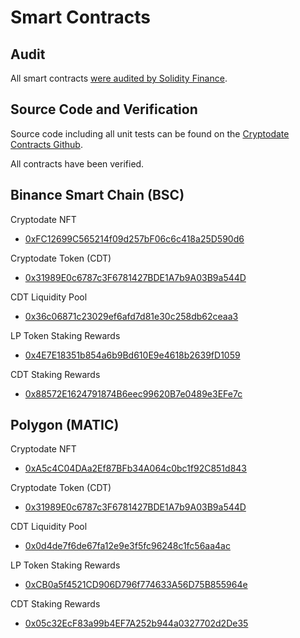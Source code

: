 # Smart Contracts

## Audit
All smart contracts [were audited by Solidity Finance](https://solidity.finance/audits/CryptoDate/). 

## Source Code and Verification
Source code including all unit tests can be found on the [Cryptodate Contracts Github](http://github.com/crypto-date/contracts).

All contracts have been verified.


## Binance Smart Chain (BSC)
Cryptodate NFT  
* [0xFC12699C565214f09d257bF06c6c418a25D590d6](https://www.bscscan.com/address/0xFC12699C565214f09d257bF06c6c418a25D590d6) 

Cryptodate Token (CDT)  
* [0x31989E0c6787c3F6781427BDE1A7b9A03B9a544D](https://www.bscscan.com/address/0x31989E0c6787c3F6781427BDE1A7b9A03B9a544D) 

CDT Liquidity Pool  
* [0x36c06871c23029ef6afd7d81e30c258db62ceaa3](https://www.bscscan.com/address/0x36c06871c23029ef6afd7d81e30c258db62ceaa3) 

LP Token Staking Rewards  
* [0x4E7E18351b854a6b9Bd610E9e4618b2639fD1059](https://www.bscscan.com/address/0x4E7E18351b854a6b9Bd610E9e4618b2639fD1059) 

CDT Staking Rewards  
* [0x88572E1624791874B6eec99620B7e0489e3EFe7c](https://www.bscscan.com/address/0x88572E1624791874B6eec99620B7e0489e3EFe7c) 

## Polygon (MATIC)
Cryptodate NFT  
* [0xA5c4C04DAa2Ef87BFb34A064c0bc1f92C851d843](https://www.polygonscan.com/address/0xA5c4C04DAa2Ef87BFb34A064c0bc1f92C851d843) 

Cryptodate Token (CDT)  
* [0x31989E0c6787c3F6781427BDE1A7b9A03B9a544D](https://www.polygonscan.com/address/0x31989E0c6787c3F6781427BDE1A7b9A03B9a544D) 

CDT Liquidity Pool  
* [0x0d4de7f6de67fa12e9e3f5fc96248c1fc56aa4ac](https://www.polygonscan.com/address/0x0d4de7f6de67fa12e9e3f5fc96248c1fc56aa4ac) 

LP Token Staking Rewards  
* [0xCB0a5f4521CD906D796f774633A56D75B855964e](https://www.polygonscan.com/address/0xCB0a5f4521CD906D796f774633A56D75B855964e) 

CDT Staking Rewards  
* [0x05c32EcF83a99b4EF7A252b944a0327702d2De35](https://www.polygonscan.com/address/0x05c32EcF83a99b4EF7A252b944a0327702d2De35) 
